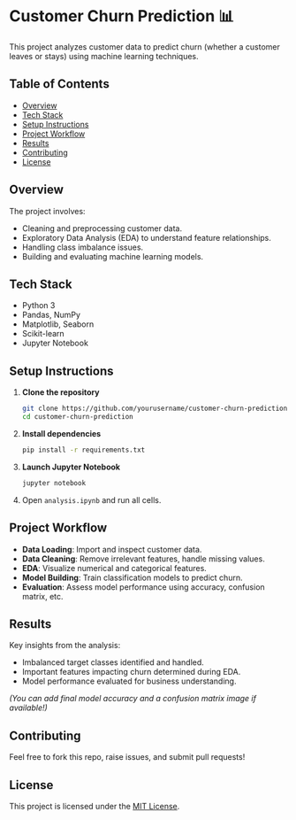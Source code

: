 # Customer Churn Prediction 📊

This project analyzes customer data to predict churn (whether a customer leaves or stays) using machine learning techniques.

## Table of Contents
- [Overview](#overview)
- [Tech Stack](#tech-stack)
- [Setup Instructions](#setup-instructions)
- [Project Workflow](#project-workflow)
- [Results](#results)
- [Contributing](#contributing)
- [License](#license)

## Overview
The project involves:
- Cleaning and preprocessing customer data.
- Exploratory Data Analysis (EDA) to understand feature relationships.
- Handling class imbalance issues.
- Building and evaluating machine learning models.

## Tech Stack
- Python 3
- Pandas, NumPy
- Matplotlib, Seaborn
- Scikit-learn
- Jupyter Notebook

## Setup Instructions
1. **Clone the repository**
   ```bash
   git clone https://github.com/yourusername/customer-churn-prediction.git
   cd customer-churn-prediction
   ```

2. **Install dependencies**
   ```bash
   pip install -r requirements.txt
   ```

3. **Launch Jupyter Notebook**
   ```bash
   jupyter notebook
   ```
4. Open `analysis.ipynb` and run all cells.

## Project Workflow
- **Data Loading**: Import and inspect customer data.
- **Data Cleaning**: Remove irrelevant features, handle missing values.
- **EDA**: Visualize numerical and categorical features.
- **Model Building**: Train classification models to predict churn.
- **Evaluation**: Assess model performance using accuracy, confusion matrix, etc.

## Results
Key insights from the analysis:
- Imbalanced target classes identified and handled.
- Important features impacting churn determined during EDA.
- Model performance evaluated for business understanding.

*(You can add final model accuracy and a confusion matrix image if available!)*

## Contributing
Feel free to fork this repo, raise issues, and submit pull requests!

## License
This project is licensed under the [MIT License](LICENSE).

